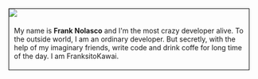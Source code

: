 <div style="display:flex;justify-content:center;margin:10px;flex-direction:column;border: solid 1px black;">
    <img src="https://images.milledcdn.com/2020-03-11/I6N29hxerZH1ONpb/Z2hbRGTO3s05.gif"/>
    <p style="padding:5px 10px;">
        My name is <strong>Frank Nolasco</strong> and I'm the most crazy developer alive. To the outside world, I am an ordinary developer. But secretly, with the help of my imaginary friends, write code and drink coffe for long time of the day. I am FranksitoKawai.
    </p>
</div>